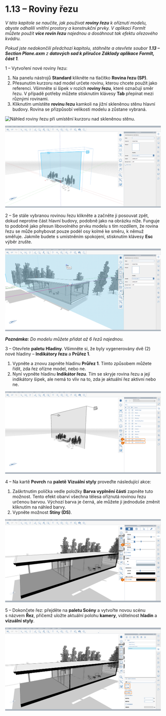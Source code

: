 # 1.13 – Roviny řezu

_V této kapitole se naučíte, jak používat_ _**roviny řezu**_ _k oříznutí modelu, abyste odhalili vnitřní prostory a konstrukční prvky. V aplikaci FormIt můžete použít_ _**více rovin řezu**_ _najednou a dosáhnout tak efektu ořezového kvádru._

_Pokud jste nedokončili předchozí kapitolu, stáhněte a otevřete soubor_ _**1.13 – Section Plane.axm**_ _z_ _**datových sad k příručce Základy aplikace FormIt, část 1**._

1 – Vytvoření nové roviny řezu:

1. Na panelu nástrojů **Standard** klikněte na tlačítko **Rovina řezu (SP)**.
2. Přesunutím kurzoru nad model určete rovinu, kterou chcete použít jako referenci. Všimněte si šipek v rozích **roviny řezu**, které označují směr řezu. V případě potřeby můžete stisknutím klávesy **Tab** přepínat mezi různými rovinami.
3. Kliknutím umístěte **rovinu řezu** kamkoli na jižní skleněnou stěnu hlavní budovy. Rovina se přizpůsobí velikosti modelu a zůstane vybraná.

![Náhled roviny řezu při umístění kurzoru nad skleněnou stěnu.](<../.gitbook/assets/0 (6).png>)

![Přizpůsobená rovina řezu po umístění.](<../../.gitbook/assets/1 (19) (1).png>)

2 – Se stále vybranou rovinou řezu klikněte a začněte ji posouvat zpět, dokud neprotne část hlavní budovy, podobně jako na obrázku níže. Funguje to podobně jako přesun libovolného prvku modelu s tím rozdílem, že rovina řezu se může pohybovat pouze podél osy kolmé ke směru, k němuž směřuje. Jakmile budete s umístněním spokojeni, stisknutím klávesy **Esc** výběr zrušte.

![](<../../.gitbook/assets/2 (11) (1).png>)

_**Poznámka:**_ _Do modelu můžete přidat až 6 řezů najednou._

3 – Otevřete **paletu** **Hladiny**. Všimněte si, že byly vygenerovány dvě (2) nové hladiny – **Indikátory řezu** a **Průřez 1**.

1. Vypněte a znovu zapněte hladinu **Průřez 1**. Tímto způsobem můžete řídit, zda řez ořízne model, nebo ne.
2. Nyní vypněte hladinu **Indikátor řezu**. Tím se skryje rovina řezu a její indikátory šipek, ale nemá to vliv na to, zda je aktuální řez aktivní nebo ne.

![](<../../.gitbook/assets/3 (6) (1).png>)

4 – Na kartě **Povrch** na **paletě** **Vizuální styly** proveďte následující akce:

1. Zaškrtnutím políčka vedle položky **Barva vyplnění části** zapněte tuto možnost. Tento efekt obarví všechna tělesa oříznutá rovinou řezu určenou barvou. Výchozí barva je černá, ale můžete ji jednoduše změnit kliknutím na náhled barvy.
2. Vypněte možnost **Stíny (DS)**.

![](../../.gitbook/assets/poche.png)

5 – Dokončete řez: přejděte na **paletu Scény** a vytvořte novou scénu s názvem **Řez**, přičemž uložte aktuální polohu **kamery**, viditelnost **hladin** a **vizuální styly**.

![](<../../.gitbook/assets/5 (7).png>)
